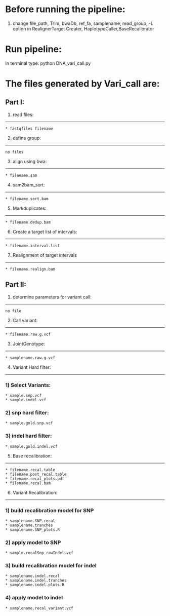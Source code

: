 Before running the pipeline:
============================
1. change file_path, Trim, bwaDb, ref_fa, samplename, read_group,
   -L option in RealignerTarget Creater, HaplotypeCaller,BaseRecalibrator

Run pipeline:
=============
In terminal type: python DNA_vari_call.py

The files generated by Vari_call are:
=====================================

Part I:
-------

1. read files:
--------------
	* fastqfiles filename

2. define group:
----------------
	no files

3. align using bwa:
------------------
	* filename.sam

4. sam2bam_sort:
----------------
	* filename.sort.bam

5. Markduplicates:
------------------
	* filename.dedup.bam

6. Create a target list of intervals:
------------------------------------
	* filename.interval.list

7. Realignment of target intervals
----------------------------------
	* filename.realign.bam

Part II:
--------

1. determine parameters for variant call:
-----------------------------------------
	no file

2. Call variant:
----------------
	* filename.raw.g.vcf

3. JointGenotype:
-----------------
	* samplename.raw.g.vcf

4. Variant Hard filter:
-----------------------

### 1) Select Variants:
	* sample.snp.vcf
	* sample.indel.vcf
### 2) snp hard filter:
	* sample.gold.snp.vcf
### 3) indel hard filter:
	* sample.gold.indel.vcf

5. Base recalibration:
----------------------
	* filename.recal.table
	* filename.post_recal.table
	* filename.recal_plots.pdf
	* filename.recal.bam

6. Variant Recalibration:
-------------------------
### 1) build recalibration model for SNP
	* samplename.SNP.recal
	* samplename.tranches
	* samplename.SNP_plots.R
### 2) apply model to SNP
	* sample.recalSnp_rawIndel.vcf
### 3) build recalibration model for indel
	* samplename.indel.recal
	* samplename.indel.tranches
	* samplename.indel.plots.R
### 4) apply model to indel
	* samplename.recal_variant.vcf
